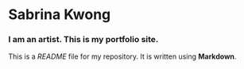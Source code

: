 
# Sabrina Kwong

### I am an artist. This is my portfolio site.

This is a *README* file for my repository. It is written using **Markdown**.

